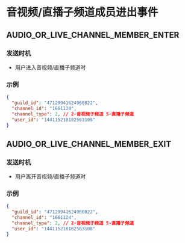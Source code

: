 # 音视频/直播子频道成员进出事件

## AUDIO_OR_LIVE_CHANNEL_MEMBER_ENTER

### 发送时机
- 用户进入音视频/直播子频道时

### 示例
```json
{
  "guild_id": "47129941624960822",
  "channel_id": "1661124",
  "channel_type": 2, // 2-音视频子频道 5-直播子频道
  "user_id": "144115218182563108"
}
```

## AUDIO_OR_LIVE_CHANNEL_MEMBER_EXIT

### 发送时机
- 用户离开音视频/直播子频道时

### 示例
```json
{
  "guild_id": "47129941624960822",
  "channel_id": "1661124",
  "channel_type": 2, // 2-音视频子频道 5-直播子频道
  "user_id": "144115218182563108"
}
```
